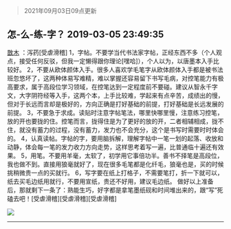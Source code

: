 > 2021年09月03日09点更新
<link rel="stylesheet" href="https://cdn.jsdelivr.net/gh/taotie6/sampleJSON@main/css/photo_show.css">


 ## 怎-么-练-字？ 2019-03-05 23:49:35

 [㪚木](https://www.coolapk.com/feed/10606641?shareKey=YzdmNTg0ZGM4NGJmNjEzMTc0OGQ~) ：泻药[受虐滑稽]
 1，字帖。不要学当代书法家字帖，正经东西不多（个人观点，接受任何反驳，但我一定懒得跟你理论[嘿哈]），个人以为，以唐墨本入手比较好。
2，不要从欧体颜体入手。很多人喜欢学毛笔字从欧体颜体入手都是被书法班忽悠坏了，这两种体易写难精，难以掌握还容易留下书写毛病<!--break-->，对控笔能力有极高要求，属于高段位学习领域，在控笔达到一定程度前不要碰。建议从智永千字文，大字阴符经等入手，这两个本，上手比较难，学起来有点辛苦，成绩出的慢，但对于长远而言却是极好的，方向正确是打好基础的前提，打好基础是长远发展的前提。
3，不要急于求成。读贴时注意字帖笔法，哪里快哪里慢，注意练习控笔，放的开也要拢的住。控笔而言，拢得住是为了更好的放的开，二者相辅相成，拢不住，就没有蓄力的过程，没有蓄力，发力也不会充分，这个是书写时需要时时体会的。
4，认真读帖。字帖的字，要用脑拆解，理解字帖中一笔一划的起落、收放和动静，体会每一笔的发力收力方向走势，这样思考着写一遍，比普通临十遍还有效果。
5，用笔。不要用羊毫，太软了，初学用它事倍功半。善书不择笔是高段位，我也做不到。直接用狼毫就好了，现在很多毛笔都是化纤毛，狼毫也是，买的时候挑稍微贵一点的买就行。
6，写字要在纸上打格子，不需要笔打，折一下就可以，纸去买毛边纸用就行，不要用宣纸，贵还不好用，建议毛边纸。
做好以上准备后，那就剩下一条了：熟能生巧，好字都是拿笔墨纸砚和时间堆出来的，跟“写”死磕去吧！[受虐滑稽][受虐滑稽][受虐滑稽] 

<div class="album">
<img class="img-item" src="http://image.coolapk.com/feed/2018/1125/10/1081091_1543113617_0087@832x546.jpg" />
</div>

 ------- 

